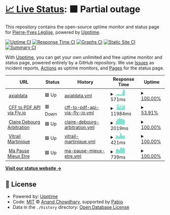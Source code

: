 # [📈 Live Status](https://pyleglise.github.io/upptimeMonitor): <!--live status--> **🟧 Partial outage**

This repository contains the open-source uptime monitor and status page for [Pierre-Yves Léglise](https://www.axialdata.app/), powered by [Upptime](https://github.com/upptime/upptime).

[![Uptime CI](https://github.com/pyleglise/upptimeMonitor/workflows/Uptime%20CI/badge.svg)](https://github.com/pyleglise/upptimeMonitor/actions?query=workflow%3A%22Uptime+CI%22)
[![Response Time CI](https://github.com/pyleglise/upptimeMonitor/workflows/Response%20Time%20CI/badge.svg)](https://github.com/pyleglise/upptimeMonitor/actions?query=workflow%3A%22Response+Time+CI%22)
[![Graphs CI](https://github.com/pyleglise/upptimeMonitor/workflows/Graphs%20CI/badge.svg)](https://github.com/pyleglise/upptimeMonitor/actions?query=workflow%3A%22Graphs+CI%22)
[![Static Site CI](https://github.com/pyleglise/upptimeMonitor/workflows/Static%20Site%20CI/badge.svg)](https://github.com/pyleglise/upptimeMonitor/actions?query=workflow%3A%22Static+Site+CI%22)
[![Summary CI](https://github.com/pyleglise/upptimeMonitor/workflows/Summary%20CI/badge.svg)](https://github.com/pyleglise/upptimeMonitor/actions?query=workflow%3A%22Summary+CI%22)

With [Upptime](https://upptime.js.org), you can get your own unlimited and free uptime monitor and status page, powered entirely by a GitHub repository. We use [Issues](https://github.com/pyleglise/upptimeMonitor/issues) as incident reports, [Actions](https://github.com/pyleglise/upptimeMonitor/actions) as uptime monitors, and [Pages](https://pyleglise.github.io/upptimeMonitor) for the status page.

<!--start: status pages-->
<!-- This summary is generated by Upptime (https://github.com/upptime/upptime) -->
<!-- Do not edit this manually, your changes will be overwritten -->
<!-- prettier-ignore -->
| URL | Status | History | Response Time | Uptime |
| --- | ------ | ------- | ------------- | ------ |
| <img alt="" src="https://icons.duckduckgo.com/ip3/www.axialdata.net.ico" height="13"> [axialdata](https://www.axialdata.net/presentation) | 🟩 Up | [axialdata.yml](https://github.com/pyleglise/upptimeMonitor/commits/HEAD/history/axialdata.yml) | <details><summary><img alt="Response time graph" src="./graphs/axialdata/response-time-week.png" height="20"> 571ms</summary><br><a href="https://pyleglise.github.io/upptimeMonitor/history/axialdata"><img alt="Response time 633" src="https://img.shields.io/endpoint?url=https%3A%2F%2Fraw.githubusercontent.com%2Fpyleglise%2FupptimeMonitor%2FHEAD%2Fapi%2Faxialdata%2Fresponse-time.json"></a><br><a href="https://pyleglise.github.io/upptimeMonitor/history/axialdata"><img alt="24-hour response time 1174" src="https://img.shields.io/endpoint?url=https%3A%2F%2Fraw.githubusercontent.com%2Fpyleglise%2FupptimeMonitor%2FHEAD%2Fapi%2Faxialdata%2Fresponse-time-day.json"></a><br><a href="https://pyleglise.github.io/upptimeMonitor/history/axialdata"><img alt="7-day response time 571" src="https://img.shields.io/endpoint?url=https%3A%2F%2Fraw.githubusercontent.com%2Fpyleglise%2FupptimeMonitor%2FHEAD%2Fapi%2Faxialdata%2Fresponse-time-week.json"></a><br><a href="https://pyleglise.github.io/upptimeMonitor/history/axialdata"><img alt="30-day response time 633" src="https://img.shields.io/endpoint?url=https%3A%2F%2Fraw.githubusercontent.com%2Fpyleglise%2FupptimeMonitor%2FHEAD%2Fapi%2Faxialdata%2Fresponse-time-month.json"></a><br><a href="https://pyleglise.github.io/upptimeMonitor/history/axialdata"><img alt="1-year response time 633" src="https://img.shields.io/endpoint?url=https%3A%2F%2Fraw.githubusercontent.com%2Fpyleglise%2FupptimeMonitor%2FHEAD%2Fapi%2Faxialdata%2Fresponse-time-year.json"></a></details> | <details><summary><a href="https://pyleglise.github.io/upptimeMonitor/history/axialdata">100.00%</a></summary><a href="https://pyleglise.github.io/upptimeMonitor/history/axialdata"><img alt="All-time uptime 100.00%" src="https://img.shields.io/endpoint?url=https%3A%2F%2Fraw.githubusercontent.com%2Fpyleglise%2FupptimeMonitor%2FHEAD%2Fapi%2Faxialdata%2Fuptime.json"></a><br><a href="https://pyleglise.github.io/upptimeMonitor/history/axialdata"><img alt="24-hour uptime 100.00%" src="https://img.shields.io/endpoint?url=https%3A%2F%2Fraw.githubusercontent.com%2Fpyleglise%2FupptimeMonitor%2FHEAD%2Fapi%2Faxialdata%2Fuptime-day.json"></a><br><a href="https://pyleglise.github.io/upptimeMonitor/history/axialdata"><img alt="7-day uptime 100.00%" src="https://img.shields.io/endpoint?url=https%3A%2F%2Fraw.githubusercontent.com%2Fpyleglise%2FupptimeMonitor%2FHEAD%2Fapi%2Faxialdata%2Fuptime-week.json"></a><br><a href="https://pyleglise.github.io/upptimeMonitor/history/axialdata"><img alt="30-day uptime 100.00%" src="https://img.shields.io/endpoint?url=https%3A%2F%2Fraw.githubusercontent.com%2Fpyleglise%2FupptimeMonitor%2FHEAD%2Fapi%2Faxialdata%2Fuptime-month.json"></a><br><a href="https://pyleglise.github.io/upptimeMonitor/history/axialdata"><img alt="1-year uptime 100.00%" src="https://img.shields.io/endpoint?url=https%3A%2F%2Fraw.githubusercontent.com%2Fpyleglise%2FupptimeMonitor%2FHEAD%2Fapi%2Faxialdata%2Fuptime-year.json"></a></details>
| <img alt="" src="https://icons.duckduckgo.com/ip3/cff-to-pdf-api.fly.dev.ico" height="13"> [CFF to PDF API via Fly.io](https://cff-to-pdf-api.fly.dev/api/v2/webhook/connect) | 🟥 Down | [cff-to-pdf-api-via-fly-io.yml](https://github.com/pyleglise/upptimeMonitor/commits/HEAD/history/cff-to-pdf-api-via-fly-io.yml) | <details><summary><img alt="Response time graph" src="./graphs/cff-to-pdf-api-via-fly-io/response-time-week.png" height="20"> 11984ms</summary><br><a href="https://pyleglise.github.io/upptimeMonitor/history/cff-to-pdf-api-via-fly-io"><img alt="Response time 7052" src="https://img.shields.io/endpoint?url=https%3A%2F%2Fraw.githubusercontent.com%2Fpyleglise%2FupptimeMonitor%2FHEAD%2Fapi%2Fcff-to-pdf-api-via-fly-io%2Fresponse-time.json"></a><br><a href="https://pyleglise.github.io/upptimeMonitor/history/cff-to-pdf-api-via-fly-io"><img alt="24-hour response time 17890" src="https://img.shields.io/endpoint?url=https%3A%2F%2Fraw.githubusercontent.com%2Fpyleglise%2FupptimeMonitor%2FHEAD%2Fapi%2Fcff-to-pdf-api-via-fly-io%2Fresponse-time-day.json"></a><br><a href="https://pyleglise.github.io/upptimeMonitor/history/cff-to-pdf-api-via-fly-io"><img alt="7-day response time 11984" src="https://img.shields.io/endpoint?url=https%3A%2F%2Fraw.githubusercontent.com%2Fpyleglise%2FupptimeMonitor%2FHEAD%2Fapi%2Fcff-to-pdf-api-via-fly-io%2Fresponse-time-week.json"></a><br><a href="https://pyleglise.github.io/upptimeMonitor/history/cff-to-pdf-api-via-fly-io"><img alt="30-day response time 7052" src="https://img.shields.io/endpoint?url=https%3A%2F%2Fraw.githubusercontent.com%2Fpyleglise%2FupptimeMonitor%2FHEAD%2Fapi%2Fcff-to-pdf-api-via-fly-io%2Fresponse-time-month.json"></a><br><a href="https://pyleglise.github.io/upptimeMonitor/history/cff-to-pdf-api-via-fly-io"><img alt="1-year response time 7052" src="https://img.shields.io/endpoint?url=https%3A%2F%2Fraw.githubusercontent.com%2Fpyleglise%2FupptimeMonitor%2FHEAD%2Fapi%2Fcff-to-pdf-api-via-fly-io%2Fresponse-time-year.json"></a></details> | <details><summary><a href="https://pyleglise.github.io/upptimeMonitor/history/cff-to-pdf-api-via-fly-io">53.91%</a></summary><a href="https://pyleglise.github.io/upptimeMonitor/history/cff-to-pdf-api-via-fly-io"><img alt="All-time uptime 65.25%" src="https://img.shields.io/endpoint?url=https%3A%2F%2Fraw.githubusercontent.com%2Fpyleglise%2FupptimeMonitor%2FHEAD%2Fapi%2Fcff-to-pdf-api-via-fly-io%2Fuptime.json"></a><br><a href="https://pyleglise.github.io/upptimeMonitor/history/cff-to-pdf-api-via-fly-io"><img alt="24-hour uptime 0.00%" src="https://img.shields.io/endpoint?url=https%3A%2F%2Fraw.githubusercontent.com%2Fpyleglise%2FupptimeMonitor%2FHEAD%2Fapi%2Fcff-to-pdf-api-via-fly-io%2Fuptime-day.json"></a><br><a href="https://pyleglise.github.io/upptimeMonitor/history/cff-to-pdf-api-via-fly-io"><img alt="7-day uptime 53.91%" src="https://img.shields.io/endpoint?url=https%3A%2F%2Fraw.githubusercontent.com%2Fpyleglise%2FupptimeMonitor%2FHEAD%2Fapi%2Fcff-to-pdf-api-via-fly-io%2Fuptime-week.json"></a><br><a href="https://pyleglise.github.io/upptimeMonitor/history/cff-to-pdf-api-via-fly-io"><img alt="30-day uptime 65.25%" src="https://img.shields.io/endpoint?url=https%3A%2F%2Fraw.githubusercontent.com%2Fpyleglise%2FupptimeMonitor%2FHEAD%2Fapi%2Fcff-to-pdf-api-via-fly-io%2Fuptime-month.json"></a><br><a href="https://pyleglise.github.io/upptimeMonitor/history/cff-to-pdf-api-via-fly-io"><img alt="1-year uptime 65.25%" src="https://img.shields.io/endpoint?url=https%3A%2F%2Fraw.githubusercontent.com%2Fpyleglise%2FupptimeMonitor%2FHEAD%2Fapi%2Fcff-to-pdf-api-via-fly-io%2Fuptime-year.json"></a></details>
| <img alt="" src="https://icons.duckduckgo.com/ip3/www.cdarbitration.com.ico" height="13"> [Claire Debourg Arbitration](https://www.cdarbitration.com) | 🟩 Up | [claire-debourg-arbitration.yml](https://github.com/pyleglise/upptimeMonitor/commits/HEAD/history/claire-debourg-arbitration.yml) | <details><summary><img alt="Response time graph" src="./graphs/claire-debourg-arbitration/response-time-week.png" height="20"> 2019ms</summary><br><a href="https://pyleglise.github.io/upptimeMonitor/history/claire-debourg-arbitration"><img alt="Response time 2089" src="https://img.shields.io/endpoint?url=https%3A%2F%2Fraw.githubusercontent.com%2Fpyleglise%2FupptimeMonitor%2FHEAD%2Fapi%2Fclaire-debourg-arbitration%2Fresponse-time.json"></a><br><a href="https://pyleglise.github.io/upptimeMonitor/history/claire-debourg-arbitration"><img alt="24-hour response time 1641" src="https://img.shields.io/endpoint?url=https%3A%2F%2Fraw.githubusercontent.com%2Fpyleglise%2FupptimeMonitor%2FHEAD%2Fapi%2Fclaire-debourg-arbitration%2Fresponse-time-day.json"></a><br><a href="https://pyleglise.github.io/upptimeMonitor/history/claire-debourg-arbitration"><img alt="7-day response time 2019" src="https://img.shields.io/endpoint?url=https%3A%2F%2Fraw.githubusercontent.com%2Fpyleglise%2FupptimeMonitor%2FHEAD%2Fapi%2Fclaire-debourg-arbitration%2Fresponse-time-week.json"></a><br><a href="https://pyleglise.github.io/upptimeMonitor/history/claire-debourg-arbitration"><img alt="30-day response time 2089" src="https://img.shields.io/endpoint?url=https%3A%2F%2Fraw.githubusercontent.com%2Fpyleglise%2FupptimeMonitor%2FHEAD%2Fapi%2Fclaire-debourg-arbitration%2Fresponse-time-month.json"></a><br><a href="https://pyleglise.github.io/upptimeMonitor/history/claire-debourg-arbitration"><img alt="1-year response time 2089" src="https://img.shields.io/endpoint?url=https%3A%2F%2Fraw.githubusercontent.com%2Fpyleglise%2FupptimeMonitor%2FHEAD%2Fapi%2Fclaire-debourg-arbitration%2Fresponse-time-year.json"></a></details> | <details><summary><a href="https://pyleglise.github.io/upptimeMonitor/history/claire-debourg-arbitration">100.00%</a></summary><a href="https://pyleglise.github.io/upptimeMonitor/history/claire-debourg-arbitration"><img alt="All-time uptime 100.00%" src="https://img.shields.io/endpoint?url=https%3A%2F%2Fraw.githubusercontent.com%2Fpyleglise%2FupptimeMonitor%2FHEAD%2Fapi%2Fclaire-debourg-arbitration%2Fuptime.json"></a><br><a href="https://pyleglise.github.io/upptimeMonitor/history/claire-debourg-arbitration"><img alt="24-hour uptime 100.00%" src="https://img.shields.io/endpoint?url=https%3A%2F%2Fraw.githubusercontent.com%2Fpyleglise%2FupptimeMonitor%2FHEAD%2Fapi%2Fclaire-debourg-arbitration%2Fuptime-day.json"></a><br><a href="https://pyleglise.github.io/upptimeMonitor/history/claire-debourg-arbitration"><img alt="7-day uptime 100.00%" src="https://img.shields.io/endpoint?url=https%3A%2F%2Fraw.githubusercontent.com%2Fpyleglise%2FupptimeMonitor%2FHEAD%2Fapi%2Fclaire-debourg-arbitration%2Fuptime-week.json"></a><br><a href="https://pyleglise.github.io/upptimeMonitor/history/claire-debourg-arbitration"><img alt="30-day uptime 100.00%" src="https://img.shields.io/endpoint?url=https%3A%2F%2Fraw.githubusercontent.com%2Fpyleglise%2FupptimeMonitor%2FHEAD%2Fapi%2Fclaire-debourg-arbitration%2Fuptime-month.json"></a><br><a href="https://pyleglise.github.io/upptimeMonitor/history/claire-debourg-arbitration"><img alt="1-year uptime 100.00%" src="https://img.shields.io/endpoint?url=https%3A%2F%2Fraw.githubusercontent.com%2Fpyleglise%2FupptimeMonitor%2FHEAD%2Fapi%2Fclaire-debourg-arbitration%2Fuptime-year.json"></a></details>
| <img alt="" src="https://icons.duckduckgo.com/ip3/www.vitrailmartinique.com.ico" height="13"> [Vitrail Martinique](https://www.vitrailmartinique.com) | 🟩 Up | [vitrail-martinique.yml](https://github.com/pyleglise/upptimeMonitor/commits/HEAD/history/vitrail-martinique.yml) | <details><summary><img alt="Response time graph" src="./graphs/vitrail-martinique/response-time-week.png" height="20"> 421ms</summary><br><a href="https://pyleglise.github.io/upptimeMonitor/history/vitrail-martinique"><img alt="Response time 387" src="https://img.shields.io/endpoint?url=https%3A%2F%2Fraw.githubusercontent.com%2Fpyleglise%2FupptimeMonitor%2FHEAD%2Fapi%2Fvitrail-martinique%2Fresponse-time.json"></a><br><a href="https://pyleglise.github.io/upptimeMonitor/history/vitrail-martinique"><img alt="24-hour response time 396" src="https://img.shields.io/endpoint?url=https%3A%2F%2Fraw.githubusercontent.com%2Fpyleglise%2FupptimeMonitor%2FHEAD%2Fapi%2Fvitrail-martinique%2Fresponse-time-day.json"></a><br><a href="https://pyleglise.github.io/upptimeMonitor/history/vitrail-martinique"><img alt="7-day response time 421" src="https://img.shields.io/endpoint?url=https%3A%2F%2Fraw.githubusercontent.com%2Fpyleglise%2FupptimeMonitor%2FHEAD%2Fapi%2Fvitrail-martinique%2Fresponse-time-week.json"></a><br><a href="https://pyleglise.github.io/upptimeMonitor/history/vitrail-martinique"><img alt="30-day response time 387" src="https://img.shields.io/endpoint?url=https%3A%2F%2Fraw.githubusercontent.com%2Fpyleglise%2FupptimeMonitor%2FHEAD%2Fapi%2Fvitrail-martinique%2Fresponse-time-month.json"></a><br><a href="https://pyleglise.github.io/upptimeMonitor/history/vitrail-martinique"><img alt="1-year response time 387" src="https://img.shields.io/endpoint?url=https%3A%2F%2Fraw.githubusercontent.com%2Fpyleglise%2FupptimeMonitor%2FHEAD%2Fapi%2Fvitrail-martinique%2Fresponse-time-year.json"></a></details> | <details><summary><a href="https://pyleglise.github.io/upptimeMonitor/history/vitrail-martinique">100.00%</a></summary><a href="https://pyleglise.github.io/upptimeMonitor/history/vitrail-martinique"><img alt="All-time uptime 100.00%" src="https://img.shields.io/endpoint?url=https%3A%2F%2Fraw.githubusercontent.com%2Fpyleglise%2FupptimeMonitor%2FHEAD%2Fapi%2Fvitrail-martinique%2Fuptime.json"></a><br><a href="https://pyleglise.github.io/upptimeMonitor/history/vitrail-martinique"><img alt="24-hour uptime 100.00%" src="https://img.shields.io/endpoint?url=https%3A%2F%2Fraw.githubusercontent.com%2Fpyleglise%2FupptimeMonitor%2FHEAD%2Fapi%2Fvitrail-martinique%2Fuptime-day.json"></a><br><a href="https://pyleglise.github.io/upptimeMonitor/history/vitrail-martinique"><img alt="7-day uptime 100.00%" src="https://img.shields.io/endpoint?url=https%3A%2F%2Fraw.githubusercontent.com%2Fpyleglise%2FupptimeMonitor%2FHEAD%2Fapi%2Fvitrail-martinique%2Fuptime-week.json"></a><br><a href="https://pyleglise.github.io/upptimeMonitor/history/vitrail-martinique"><img alt="30-day uptime 100.00%" src="https://img.shields.io/endpoint?url=https%3A%2F%2Fraw.githubusercontent.com%2Fpyleglise%2FupptimeMonitor%2FHEAD%2Fapi%2Fvitrail-martinique%2Fuptime-month.json"></a><br><a href="https://pyleglise.github.io/upptimeMonitor/history/vitrail-martinique"><img alt="1-year uptime 100.00%" src="https://img.shields.io/endpoint?url=https%3A%2F%2Fraw.githubusercontent.com%2Fpyleglise%2FupptimeMonitor%2FHEAD%2Fapi%2Fvitrail-martinique%2Fuptime-year.json"></a></details>
| <img alt="" src="https://icons.duckduckgo.com/ip3/www.mapausemieuxetre.fr.ico" height="13"> [Ma Pause Mieux Etre](https://www.mapausemieuxetre.fr) | 🟩 Up | [ma-pause-mieux-etre.yml](https://github.com/pyleglise/upptimeMonitor/commits/HEAD/history/ma-pause-mieux-etre.yml) | <details><summary><img alt="Response time graph" src="./graphs/ma-pause-mieux-etre/response-time-week.png" height="20"> 739ms</summary><br><a href="https://pyleglise.github.io/upptimeMonitor/history/ma-pause-mieux-etre"><img alt="Response time 712" src="https://img.shields.io/endpoint?url=https%3A%2F%2Fraw.githubusercontent.com%2Fpyleglise%2FupptimeMonitor%2FHEAD%2Fapi%2Fma-pause-mieux-etre%2Fresponse-time.json"></a><br><a href="https://pyleglise.github.io/upptimeMonitor/history/ma-pause-mieux-etre"><img alt="24-hour response time 673" src="https://img.shields.io/endpoint?url=https%3A%2F%2Fraw.githubusercontent.com%2Fpyleglise%2FupptimeMonitor%2FHEAD%2Fapi%2Fma-pause-mieux-etre%2Fresponse-time-day.json"></a><br><a href="https://pyleglise.github.io/upptimeMonitor/history/ma-pause-mieux-etre"><img alt="7-day response time 739" src="https://img.shields.io/endpoint?url=https%3A%2F%2Fraw.githubusercontent.com%2Fpyleglise%2FupptimeMonitor%2FHEAD%2Fapi%2Fma-pause-mieux-etre%2Fresponse-time-week.json"></a><br><a href="https://pyleglise.github.io/upptimeMonitor/history/ma-pause-mieux-etre"><img alt="30-day response time 712" src="https://img.shields.io/endpoint?url=https%3A%2F%2Fraw.githubusercontent.com%2Fpyleglise%2FupptimeMonitor%2FHEAD%2Fapi%2Fma-pause-mieux-etre%2Fresponse-time-month.json"></a><br><a href="https://pyleglise.github.io/upptimeMonitor/history/ma-pause-mieux-etre"><img alt="1-year response time 712" src="https://img.shields.io/endpoint?url=https%3A%2F%2Fraw.githubusercontent.com%2Fpyleglise%2FupptimeMonitor%2FHEAD%2Fapi%2Fma-pause-mieux-etre%2Fresponse-time-year.json"></a></details> | <details><summary><a href="https://pyleglise.github.io/upptimeMonitor/history/ma-pause-mieux-etre">100.00%</a></summary><a href="https://pyleglise.github.io/upptimeMonitor/history/ma-pause-mieux-etre"><img alt="All-time uptime 100.00%" src="https://img.shields.io/endpoint?url=https%3A%2F%2Fraw.githubusercontent.com%2Fpyleglise%2FupptimeMonitor%2FHEAD%2Fapi%2Fma-pause-mieux-etre%2Fuptime.json"></a><br><a href="https://pyleglise.github.io/upptimeMonitor/history/ma-pause-mieux-etre"><img alt="24-hour uptime 100.00%" src="https://img.shields.io/endpoint?url=https%3A%2F%2Fraw.githubusercontent.com%2Fpyleglise%2FupptimeMonitor%2FHEAD%2Fapi%2Fma-pause-mieux-etre%2Fuptime-day.json"></a><br><a href="https://pyleglise.github.io/upptimeMonitor/history/ma-pause-mieux-etre"><img alt="7-day uptime 100.00%" src="https://img.shields.io/endpoint?url=https%3A%2F%2Fraw.githubusercontent.com%2Fpyleglise%2FupptimeMonitor%2FHEAD%2Fapi%2Fma-pause-mieux-etre%2Fuptime-week.json"></a><br><a href="https://pyleglise.github.io/upptimeMonitor/history/ma-pause-mieux-etre"><img alt="30-day uptime 100.00%" src="https://img.shields.io/endpoint?url=https%3A%2F%2Fraw.githubusercontent.com%2Fpyleglise%2FupptimeMonitor%2FHEAD%2Fapi%2Fma-pause-mieux-etre%2Fuptime-month.json"></a><br><a href="https://pyleglise.github.io/upptimeMonitor/history/ma-pause-mieux-etre"><img alt="1-year uptime 100.00%" src="https://img.shields.io/endpoint?url=https%3A%2F%2Fraw.githubusercontent.com%2Fpyleglise%2FupptimeMonitor%2FHEAD%2Fapi%2Fma-pause-mieux-etre%2Fuptime-year.json"></a></details>

<!--end: status pages-->

[**Visit our status website →**](https://pyleglise.github.io/upptimeMonitor)

## 📄 License

- Powered by: [Upptime](https://github.com/upptime/upptime)
- Code: [MIT](./LICENSE) © [Anand Chowdhary](https://anandchowdhary.com), supported by [Pabio](https://pabio.com)
- Data in the `./history` directory: [Open Database License](https://opendatacommons.org/licenses/odbl/1-0/)
